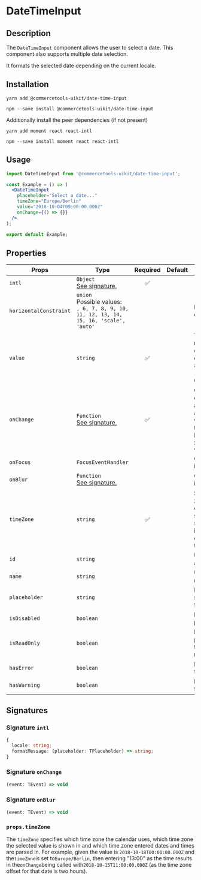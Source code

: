 <!-- THIS IS AN AUTOGENERATED FILE. DO NOT EDIT THIS FILE DIRECTLY. -->
<!-- This file is created by the `yarn generate-readme` script. -->

# DateTimeInput

## Description

The `DateTimeInput` component allows the user to select a date. This component also supports multiple date selection.

It formats the selected date depending on the current locale.

## Installation

```
yarn add @commercetools-uikit/date-time-input
```

```
npm --save install @commercetools-uikit/date-time-input
```

Additionally install the peer dependencies (if not present)

```
yarn add moment react react-intl
```

```
npm --save install moment react react-intl
```

## Usage

```jsx
import DateTimeInput from '@commercetools-uikit/date-time-input';

const Example = () => (
  <DateTimeInput
    placeholder="Select a date..."
    timeZone="Europe/Berlin"
    value="2018-10-04T09:00:00.000Z"
    onChange={() => {}}
  />
);

export default Example;
```

## Properties

| Props                  | Type                                                                                         | Required | Default | Description                                                                                                                                                                    |
| ---------------------- | -------------------------------------------------------------------------------------------- | :------: | ------- | ------------------------------------------------------------------------------------------------------------------------------------------------------------------------------ |
| `intl`                 | `Object`<br/>[See signature.](#signature-intl)                                               |    ✅    |         |                                                                                                                                                                                |
| `horizontalConstraint` | `union`<br/>Possible values:<br/>`, 6, 7, 8, 9, 10, 11, 12, 13, 14, 15, 16, 'scale', 'auto'` |          |         | Horizontal size limit of the input field.                                                                                                                                      |
| `value`                | `string`                                                                                     |    ✅    |         | The selected date, must either be an empty string or a date formatted in ISO 8601 (e.g. "2018-10-04T09:00:00.000Z").                                                           |
| `onChange`             | `Function`<br/>[See signature.](#signature-onChange)                                         |    ✅    |         | Called when the date changes. Called with an event containing an empty string (no value) or a string in this format: "YYYY-MM-DD".&#xA;<br />&#xA;Signature: `(event) => void` |
| `onFocus`              | `FocusEventHandler`                                                                          |          |         | Called when the date input gains focus.                                                                                                                                        |
| `onBlur`               | `Function`<br/>[See signature.](#signature-onBlur)                                           |          |         | Called when the date input loses focus.                                                                                                                                        |
| `timeZone`             | `string`                                                                                     |    ✅    |         | Specifies the time zone in which the calendar and selected values are shown. It also influences how entered dates and times are parsed.                                        |
| `id`                   | `string`                                                                                     |          |         | Used as the HTML `id` attribute.                                                                                                                                               |
| `name`                 | `string`                                                                                     |          |         | Used as the HTML `name` attribute.                                                                                                                                             |
| `placeholder`          | `string`                                                                                     |          |         | Placeholder value to show in the input field                                                                                                                                   |
| `isDisabled`           | `boolean`                                                                                    |          |         | Disables the date picker                                                                                                                                                       |
| `isReadOnly`           | `boolean`                                                                                    |          |         | Disables the date picker menu and sets the input field as read-only                                                                                                            |
| `hasError`             | `boolean`                                                                                    |          |         | Indicates the input field has an error                                                                                                                                         |
| `hasWarning`           | `boolean`                                                                                    |          |         | Indicates the input field has a warning                                                                                                                                        |

## Signatures

### Signature `intl`

```ts
{
  locale: string;
  formatMessage: (placeholder: TPlaceholder) => string;
}
```

### Signature `onChange`

```ts
(event: TEvent) => void
```

### Signature `onBlur`

```ts
(event: TEvent) => void
```

### `props.timeZone`

The `timeZone` specifies which time zone the calendar uses, which time zone the selected value is shown in and which time zone entered dates and times are parsed in. For example, given the value is `2018-10-18T00:00:00.000Z` and the`timeZone`is set to`Europe/Berlin`, then entering "13:00" as the time results in the`onChange`being called with`2018-10-15T11:00:00.000Z` (as the time zone offset for that date is two hours).
